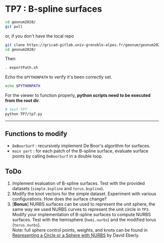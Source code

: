 # TP7 : B-spline surfaces

```bash
cd geonum2020/
git pull
```
or, if you don't have the local repo
```bash
git clone https://gricad-gitlab.univ-grenoble-alpes.fr/geonum/geonum2020.git
cd geonum2020/
```
Then
```bash
. exportPath.sh
```
Echo the `$PYTHONPATH` to verify it's been correctly set.
```bash
echo $PYTHONPATH
```
For the viewer to function properly, **python scripts need to be executed from the root dir**.
```bash
# test TP7
python TP7/tp7.py
```

---

## Functions to modify
* `DeBoorSurf` : recursively implement De Boor's algorithm for surfaces.
* `main part` : for each patch of the B-spline surface, evaluate surface points by calling `DeBoorSurf` in a double loop.

## ToDo
1. Implement evaluation of B-spline surfaces. Test with the provided datasets (`simple.bspline` and `torus.bspline`).
1. Modify the knot vectors for the simple dataset. Experiment with various configurations. How does the surface change?
1. [**Bonus**] NURBS surfaces can be used to represent the unit sphere, the same way we used NURBS curves to represent the unit circle in `TP3`. Modify your implementation of B-spline surfaces to compute NURBS surfaces. Test with the hemisphere (`hemi.nurbs`) and the modified torus (`torus.nurbs`).  
Note: full sphere control points, weights, and knots can be found in [Representing a Circle or a Sphere with NURBS](https://www.geometrictools.com/Documentation/NURBSCircleSphere.pdf) by David Eberly.
